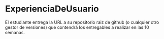 # ExperienciaDeUsuario
El estudiante entrega la URL a su repositorio raiz de github (o cualquier otro gestor de versiones) que contendrá los entregables a realizar en las 10 semanas.
